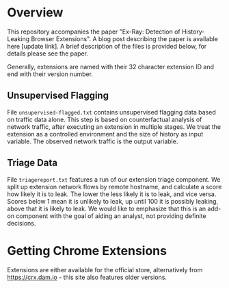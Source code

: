 # Overview

This repository accompanies the paper "Ex-Ray: Detection of History-Leaking Browser Extensions".
A blog post describing the paper is available here [update link].
A brief description of the files is provided below, for details please see the paper.

Generally, extensions are named with their 32 character extension ID and end with their version number.

## Unsupervised Flagging

File `unsupervised-flagged.txt` contains unsupervised flagging data based on traffic data alone.
This step is based on counterfactual analysis of network traffic, after executing an extension in multiple stages.
We treat the extension as a controlled environment and the size of history as input variable.
The observed network traffic is the output variable.


## Triage Data

File `triagereport.txt` features a run of our extension triage component.
We split up extension network flows by remote hostname, and calculate a score how likely it is to leak.
The lower the less likely it is to leak, and vice versa.
Scores below 1 mean it is unlikely to leak, up until 100 it is possibly leaking, above that it is likely to leak.
We would like to emphasize that this is an add-on component with the goal of aiding an analyst, not providing definite decisions.


# Getting Chrome Extensions

Extensions are either available for the official store,
alternatively from https://crx.dam.io - this site also features older versions.

